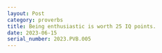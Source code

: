 ```yaml
---
layout: Post
category: proverbs
title: Being enthusiastic is worth 25 IQ points.
date: 2023-06-15
serial_number: 2023.PVB.005
---
```

